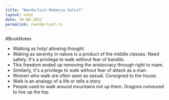 ```yaml
---
title: "Wanderlust-Rebecca Solnit"
layout: note
date: 30-08-2022
permalink: /wanderlust-rs
---
```


#BookNotes 

-   Walking as holy/ allowing thought.
-   Waking as serenity in nature is a product of the middle classes. Need safety. It's a privilege to walk without fear of bandits.
-   This freedom ended up removing the aristocracy through right to roam.
-   Similarly, it's a privilege to walk without fear of attack as a man.
-   Women who walk are often seen as sexual. Consigned to the house.
-   Walk is an analogy of a life or tells a story
-   People used to walk around mountains not up them. Dragons rumoured to live up the top.

